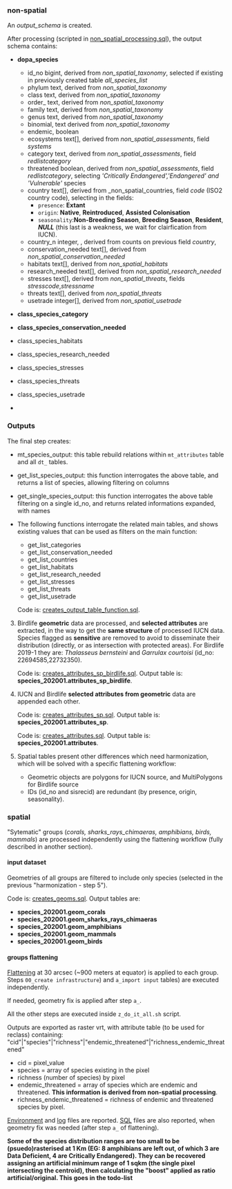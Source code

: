 ### non-spatial

An _output_schema_ is created.

After processing (scripted in [non_spatial_processing.sql](./non_spatial_processing.sql)), the output schema contains:

+  **dopa_species**
   + id_no bigint, derived from _non_spatial_taxonomy_, selected if existing in previously created table _all_species_list_
   + phylum text, derived from _non_spatial_taxonomy_
   + class text, derived from _non_spatial_taxonomy_
   + order_ text, derived from _non_spatial_taxonomy_
   + family text, derived from _non_spatial_taxonomy_
   + genus text, derived from _non_spatial_taxonomy_
   + binomial, text derived from _non_spatial_taxonomy_
   + endemic, boolean
   + ecosystems text[], derived from _non_spatial_assessments_, field _systems_
   + category text, derived from _non_spatial_assessments_, field _redlistcategory_
   + threatened boolean, derived from _non_spatial_assessments_, field _redlistcategory_, selecting _'Critically Endangered','Endangered' and 'Vulnerable'_ species
   + country text[], derived from _non_spatial_countries, field _code_ (ISO2 country code), selecting in the fields:
	 +  `presence`: **Extant**
	 +  `origin`:  **Native**, **Reintroduced**, **Assisted Colonisation**
	 +  `seasonality`:**Non-Breeding Season**, **Breeding Season**, **Resident**, _**NULL**_ (this last is a weakness, we wait for clairfication from IUCN).
   + country_n integer, , derived from counts on previous field _country_,
   + conservation_needed text[], derived from _non_spatial_conservation_needed_
   + habitats text[], derived from _non_spatial_habitats_
   + research_needed text[], derived from _non_spatial_research_needed_
   + stresses text[], derived from _non_spatial_threats_, fields _stresscode_,_stressname_ 
   + threats text[], derived from _non_spatial_threats_
   + usetrade integer[], derived from _non_spatial_usetrade_



+  **class_species_category**
+  **class_species_conservation_needed**
+  class_species_habitats
+  class_species_research_needed
+  class_species_stresses
+  class_species_threats
+  class_species_usetrade
+  

### Outputs

The final step creates:
+  mt_species_output: this table rebuild relations within `mt_attributes` table and all  `dt_` tables.
+  get_list_species_output: this function interrogates the above table, and returns a list of species, allowing filtering on columns
+  get_single_species_output: this function interrogates the above table filtering on a single id_no, and returns related informations expanded, with names
+  The following functions interrogate the related main tables, and shows existing values that can be used as filters on the main function:
   +  get_list_categories
   +  get_list_conservation_needed
   +  get_list_countries
   +  get_list_habitats
   +  get_list_research_needed 
   +  get_list_stresses
   +  get_list_threats
   +  get_list_usetrade


   Code is: [creates_output_table_function.sql](./species_2020/creates_output_table_function.sql).



3.  Birdlife **geometric** data are processed, and **selected attributes** are extracted, in the way to get the **same structure** of processed IUCN data. Species flagged as **sensitive** are removed to avoid to disseminate their distribution (directly, or as intersection with protected areas). For Birdlife 2019-1 they are: *Thalasseus bernsteini* and *Garrulax courtoisi* (id_no: 22694585,22732350).

    Code is: [creates_attributes_sp_birdlife.sql](./species_2020/creates_attributes_sp_birdlife.sql).
    Output table is: **species_202001.attributes_sp_birdlife**.

4.  IUCN and Birdlife **selected attributes from geometric** data are appended each other.

    Code is: [creates_attributes_sp.sql](./species_2020/creates_attributes_sp.sql).
    Output table is: **species_202001.attributes_sp**.
 
	
	Code is: [creates_attributes.sql](./species_2020/creates_attributes.sql).
    Output table is: **species_202001.attributes**.

6.  Spatial tables present other differences which need harmonization, which will be solved with a specific flattening workflow: 
    +  Geometric objects are polygons for IUCN source, and MultiPolygons for Birdlife source
    +  IDs (id_no and sisrecid) are redundant (by presence, origin, seasonality).

### spatial

"Sytematic" groups (_corals, sharks_rays_chimaeras, amphibians, birds, mammals_) are processed independently using the flattening workflow (fully described in another section).

#### input dataset

Geometries of all groups are filtered to include only species (selected in the previous "harmonization - step 5").

Code is: [creates_geoms.sql](./species_2020/creates_geoms.sql).
Output tables are:

+  **species_202001.geom_corals**
+  **species_202001.geom_sharks_rays_chimaeras**
+  **species_202001.geom_amphibians**
+  **species_202001.geom_mammals**
+  **species_202001.geom_birds**

#### groups flattening

[Flattening](../../flattening/) at 30 arcsec (~900 meters at equator) is applied to each group. Steps `00_create infrastructure`) and `a_import input` tables) are executed independently.

If needed, geometry fix is applied after step `a_`.

All the other steps are executed inside `z_do_it_all.sh` script.

Outputs are exported as raster vrt, with attribute table (to be used for reclass) containing:
"cid"|"species"|"richness"|"endemic_threatened"|"richness_endemic_threatened"
+  cid = pixel_value
+  species = array of species existing in the pixel
+  richness (number of species) by pixel
+  endemic_threatened = array of species which are endemic and threatened. **This information is derived from non-spatial processing**.    
+  richness_endemic_threatened = richness of endemic and threatened species by pixel.

[Environment](https://github.com/andreamandrici/dopa_workflow/tree/master/processing/species/species_2020/confs) and [log](https://github.com/andreamandrici/dopa_workflow/tree/master/processing/species/species_2020/logs) files are reported.
[SQL](https://github.com/andreamandrici/dopa_workflow/tree/master/processing/species/species_2020/sql) files are also reported, when geometry fix was needed (after step `a_` of flattening).

**Some of the species distribution ranges are too small to be (psuedo)rasterised at 1 Km (EG: 8 amphibians are left out, of which 3 are Data Deficient, 4 are Critically Endangered). They can be recovered assigning an artificial minimum range of 1 sqkm (the single pixel intersecting the centroid), then calculating the "boost" applied as ratio artificial/original. This goes in the todo-list**
